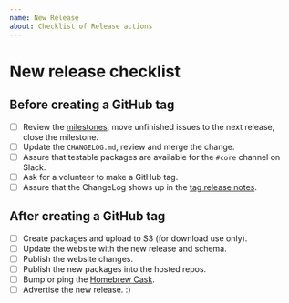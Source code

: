 ```yaml
---
name: New Release
about: Checklist of Release actions
---
```


<!-- Please only use this issue-type if you are creating a new release. -->

<!-- Set the issue title to 'New release checklist for version X.Y.Z'. -->

# New release checklist

## Before creating a GitHub tag

- [ ] Review the [milestones](https://github.com/osquery/osquery/milestones), move unfinished issues to the next release, close the milestone.
- [ ] Update the `CHANGELOG.md`, review and merge the change.
- [ ] Assure that testable packages are available for the `#core` channel on Slack.
- [ ] Ask for a volunteer to make a GitHub tag.
- [ ] Assure that the ChangeLog shows up in the [tag release notes](https://github.com/osquery/osquery/tags).

## After creating a GitHub tag

- [ ] Create packages and upload to S3 (for download use only).
- [ ] Update the website with the new release and schema.
- [ ] Publish the website changes.
- [ ] Publish the new packages into the hosted repos.
- [ ] Bump or ping the [Homebrew Cask](https://github.com/Homebrew/homebrew-cask/blob/master/Casks/osquery.rb).
- [ ] Advertise the new release. :)

